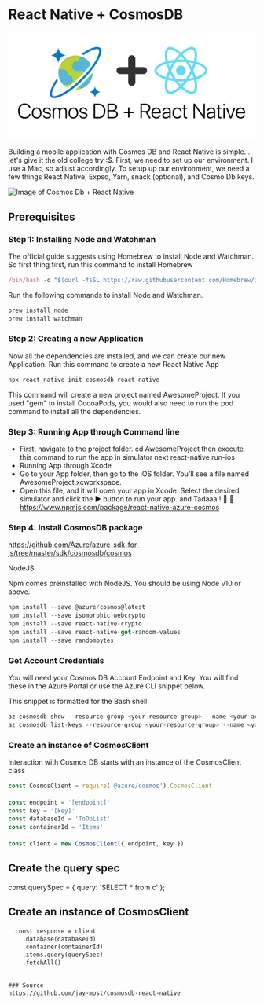 # React Native + CosmosDB
![Image of Cosmos Db + React Native](https://github.com/jay-most/cosmosdb-react-native/blob/master/assets/splash_image.png)

Building a mobile application with Cosmos DB and React Native is simple… let's give it the old college try :$. First, we need to set up our environment. I use a Mac, so adjust accordingly. To setup up our environment, we need a few things React Native, Expso, Yarn, snack (optional), and Cosmo Db keys.

![Image of Cosmos Db + React Native](https://github.com/jay-most/cosmosdb-react-native/)

## Prerequisites

### Step 1: Installing Node and Watchman
The official guide suggests using Homebrew to install Node and Watchman. So first thing first, run this command to install Homebrew
```javascript
/bin/bash -c "$(curl -fsSL https://raw.githubusercontent.com/Homebrew/install/master/install.sh)"
```
Run the following commands to install Node and Watchman.
```javascript
brew install node
brew install watchman
```
[^1]: Make sure you have an 8.3 or newer version of node.

### Step 2: Creating a new Application
Now all the dependencies are installed, and we can create our new Application. Run this command to create a new React Native App

```javascript
npx react-native init cosmosdb-react-native
```

This command will create a new project named AwesomeProject. If you used "gem" to install CocoaPods, you would also need to run the pod command to install all the dependencies.

### Step 3: Running App through Command line
* First, navigate to the project folder. cd AwesomeProject
then execute this command to run the app in simulator next react-native run-ios
* Running App through Xcode
* Go to your App folder, then go to the iOS folder. You'll see a file named AwesomeProject.xcworkspace.
* Open this file, and it will open your app in Xcode. Select the desired simulator and click the ▶️ button to run your app. and Tadaaa!! 🎉 🎊 https://www.npmjs.com/package/react-native-azure-cosmos
  
### Step 4: Install CosmosDB package
https://github.com/Azure/azure-sdk-for-js/tree/master/sdk/cosmosdb/cosmos

NodeJS

Npm comes preinstalled with NodeJS. You should be using Node v10 or above.
```javascript
npm install --save @azure/cosmos@latest
npm install --save isomorphic-webcrypto
npm install --save react-native-crypto
npm install --save react-native-get-random-values
npm install --save randombytes
```
### Get Account Credentials
You will need your Cosmos DB Account Endpoint and Key. You will find these in the Azure Portal or use the Azure CLI snippet below. 

This snippet is formatted for the Bash shell.

```javascript
az cosmosdb show --resource-group <your-resource-group> --name <your-account-name> --query documentEndpoint --output tsv
az cosmosdb list-keys --resource-group <your-resource-group> --name <your-account-name> --query documentEndpoint --output tsv
```

### Create an instance of CosmosClient
Interaction with Cosmos DB starts with an instance of the CosmosClient class
```javascript
const CosmosClient = require('@azure/cosmos').CosmosClient

const endpoint = '[endpoint]'
const key = '[key]'
const databaseId = 'ToDoList'
const containerId = 'Items'

const client = new CosmosClient({ endpoint, key })
```
## Create the query spec
const querySpec = {
  query: 'SELECT * from c'
};

## Create an instance of CosmosClient
      const response = client
        .database(databaseId)
        .container(containerId)
        .items.query(querySpec)
        .fetchAll()
```

### Source
https://github.com/jay-most/cosmosdb-react-native
